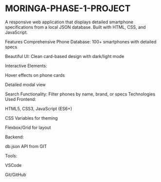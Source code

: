 # MORINGA-PHASE-1-PROJECT
A responsive web application that displays detailed smartphone specifications from a local JSON database. Built with HTML, CSS, and JavaScript.

 Features
Comprehensive Phone Database: 100+ smartphones with detailed specs

Beautiful UI: Clean card-based design with dark/light mode

Interactive Elements:

Hover effects on phone cards

Detailed modal view

Search Functionality: Filter phones by name, brand, or specs
Technologies Used
Frontend:

HTML5, CSS3, JavaScript (ES6+)

CSS Variables for theming

Flexbox/Grid for layout

Backend:

db.json API from GIT

Tools:

VSCode

Git/GitHub
